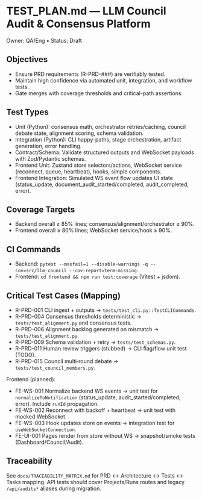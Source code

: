 # TEST_PLAN.md — LLM Council Audit & Consensus Platform

Owner: QA/Eng • Status: Draft

## Objectives

- Ensure PRD requirements (R-PRD-###) are verifiably tested.
- Maintain high confidence via automated unit, integration, and workflow tests.
- Gate merges with coverage thresholds and critical-path assertions.

## Test Types

- Unit (Python): consensus math, orchestrator retries/caching, council debate state, alignment scoring, schema validation.
- Integration (Python): CLI happy-paths, stage orchestration, artifact generation, error handling.
- Contract/Schema: Validate structured outputs and WebSocket payloads with Zod/Pydantic schemas.
- Frontend Unit: Zustand store selectors/actions, WebSocket service (reconnect, queue, heartbeat), hooks, simple components.
- Frontend Integration: Simulated WS event flow updates UI state (status_update, document_audit_started/completed, audit_completed, error).

## Coverage Targets

- Backend overall ≥ 85% lines; consensus/alignment/orchestrator ≥ 90%.
- Frontend overall ≥ 80% lines; WebSocket service/hook ≥ 90%.

## CI Commands

- Backend: `pytest --maxfail=1 --disable-warnings -q --cov=src/llm_council --cov-report=term-missing`.
- Frontend: `cd frontend && npm run test:coverage` (Vitest + jsdom).

## Critical Test Cases (Mapping)

- R-PRD-001 CLI ingest + outputs → `tests/test_cli.py::TestCLICommands`.
- R-PRD-004 Consensus thresholds deterministic → `tests/test_alignment.py` and consensus tests.
- R-PRD-006 Alignment backlog generated on mismatch → `tests/test_alignment.py`.
- R-PRD-009 Schema validation + retry → `tests/test_schemas.py`.
- R-PRD-011 Human review triggers (stubbed) → CLI flag/flow unit test (TODO).
- R-PRD-015 Council multi‑round debate → `tests/test_council_members.py`.

Frontend (planned):

- FE-WS-001 Normalize backend WS events → unit test for `normalizeToNotification` (status_update, audit_started/completed, error). Include `runId` propagation.
- FE-WS-002 Reconnect with backoff + heartbeat → unit test with mocked WebSocket.
- FE-WS-003 Hook updates store on events → integration test for `useWebSocketConnection`.
- FE-UI-001 Pages render from store without WS → snapshot/smoke tests (Dashboard/Council/Audit).

## Traceability

See `docs/TRACEABILITY_MATRIX.md` for PRD ↔ Architecture ↔ Tests ↔ Tasks mapping. API tests should cover Projects/Runs routes and legacy `/api/audits*` aliases during migration.
